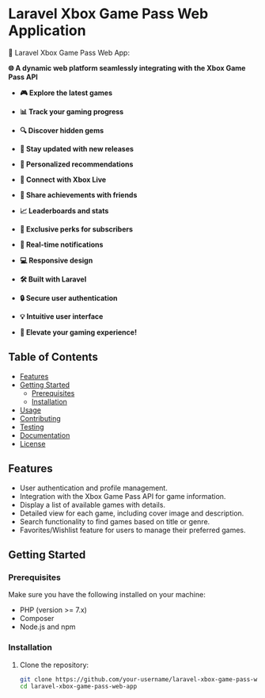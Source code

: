# Laravel Xbox Game Pass Web Application

🚀 Laravel Xbox Game Pass Web App:

**__🌐 A dynamic web platform seamlessly integrating with the Xbox Game Pass API__**

- **🎮 Explore the latest games**
- **📊 Track your gaming progress**
- **🔍 Discover hidden gems**
- **🚀 Stay updated with new releases**
-  **🌟 Personalized recommendations**

- **🔗 Connect with Xbox Live**
- **👥 Share achievements with friends**
- **📈 Leaderboards and stats**
- **🎁 Exclusive perks for subscribers**
- **🚨 Real-time notifications**

- **💻 Responsive design**
- **🛠️ Built with Laravel**
- **🔒 Secure user authentication**
- **💡 Intuitive user interface**
- **🚀 Elevate your gaming experience!**

## Table of Contents
- [Features](#features)
- [Getting Started](#getting-started)
  - [Prerequisites](#prerequisites)
  - [Installation](#installation)
- [Usage](#usage)
- [Contributing](#contributing)
- [Testing](#testing)
- [Documentation](#documentation)
- [License](#license)

## Features

- User authentication and profile management.
- Integration with the Xbox Game Pass API for game information.
- Display a list of available games with details.
- Detailed view for each game, including cover image and description.
- Search functionality to find games based on title or genre.
- Favorites/Wishlist feature for users to manage their preferred games.

## Getting Started

### Prerequisites

Make sure you have the following installed on your machine:

- PHP (version >= 7.x)
- Composer
- Node.js and npm

### Installation

1. Clone the repository:

   ```bash
   git clone https://github.com/your-username/laravel-xbox-game-pass-web-app.git
   cd laravel-xbox-game-pass-web-app
